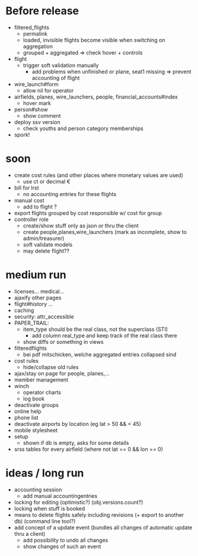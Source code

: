 # Before release
- filtered\_flights
  - permalink
  - loaded, invisible flights become visible when switching on aggregation
  - grouped + aggregated => check hover + controls
- flight
  - trigger soft validation manually
    - add problems when unfinished or plane, seat1 missing => prevent accounting of flight
- wire\_launch#form
  - allow nil for operator
- airfields, planes, wire\_launchers, people, financial\_accounts#index
  - hover mark
- person#show
  - show comment
- deploy ssv version
  - check youths and person category memberships
- spork!

# soon
- create cost rules (and other places where monetary values are used)
  - use ct or decimal €
- bill for lrst
  - no accounting entries for these flights
- manual cost
  - add to flight ?
- export flights grouped by cost responsible w/ cost for group
- controller role
  - create/show stuff only as json or thru the client
  - create people,planes,wire\_launchers (mark as incomplete, show to admin/treasurer)
  - soft validate models
  - may delete flight??

# medium run
- licenses... medical...
- ajaxify other pages
- flight#history ...
- caching
- security: attr\_accessible
- PAPER\_TRAIL:
  - item\_type should be the real class, not the superclass (STI)
    - add column real\_type and keep track of the real class there
  - show diffs or something in views
- filteredflights
  - bei pdf mitschicken, welche aggregated entries collapsed sind
- cost rules
  - hide/collapse old rules
- ajax/stay on page for people, planes,...
- member management
- winch
  - operator charts
  - log book
- deactivate groups
- online help
- phone list
- deactivate airports by location (eg lat > 50 && < 45)
- mobile stylesheet
- setup
  - shown if db is empty, asks for some details
- srss tables for every airfield (where not lat == 0 && lon == 0)

# ideas / long run
- accounting session
  - add manual accountingentries
- locking for editing (optimistic?) (obj.versions.count?)
- locking when stuff is booked
- means to delete flights safely including revisions (+ export to another db) (command line tool?)
- add concept of a update event (bundles all changes of automatic update thru a client)
  - add possibility to undo all changes
  - show changes of such an event

